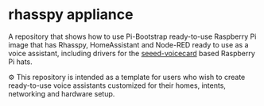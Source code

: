 # rhasspy appliance

A repository that shows how to use Pi-Bootstrap ready-to-use Raspberry Pi image that has Rhasspy, HomeAssistant and Node-RED ready to use as a voice assistant, including drivers for the [seeed-voicecard](https://github.com/respeaker/seeed-voicecard) based Raspberry Pi hats.

:gear: This repository is intended as a template for users who wish to create ready-to-use voice assistants customized for their homes, intents, networking and hardware setup.